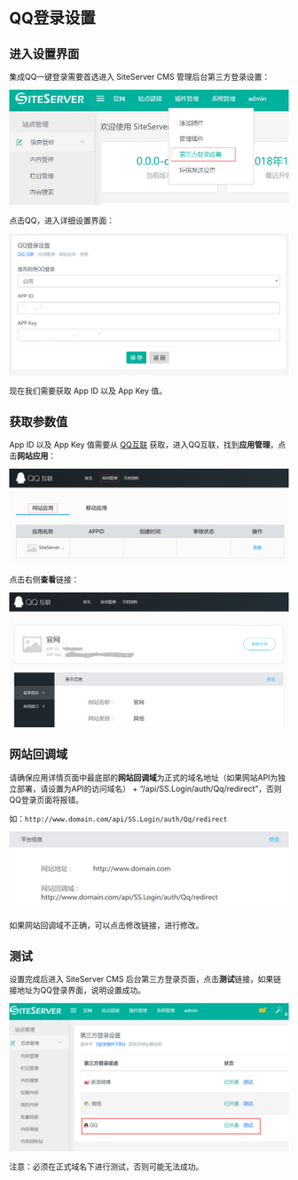 # QQ登录设置

## 进入设置界面

集成QQ一键登录需要首选进入 SiteServer CMS 管理后台第三方登录设置：

![](./assets/qq/01.png)

点击QQ，进入详细设置界面：

![](./assets/qq/03.png)

现在我们需要获取 App ID 以及 App Key 值。

## 获取参数值

App ID 以及 App Key 值需要从 [QQ互联](https://open.qq.qq.com/) 获取，进入QQ互联，找到**应用管理**，点击**网站应用**：

![](./assets/qq/04.png)

点击右侧**查看**链接：

![](./assets/qq/05.png)

## 网站回调域

请确保应用详情页面中最底部的**网站回调域**为正式的域名地址（如果网站API为独立部署，请设置为API的访问域名） + “/api/SS.Login/auth/Qq/redirect”，否则QQ登录页面将报错。

如：`http://www.domain.com/api/SS.Login/auth/Qq/redirect`

![](./assets/qq/06.png)

如果网站回调域不正确，可以点击修改链接，进行修改。

## 测试

设置完成后进入 SiteServer CMS 后台第三方登录页面，点击**测试**链接，如果链接地址为QQ登录界面，说明设置成功。

![](./assets/qq/02.png)

注意：必须在正式域名下进行测试，否则可能无法成功。 